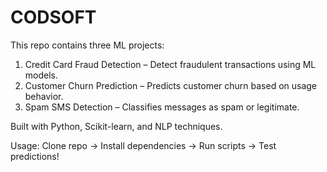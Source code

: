 # CODSOFT
This repo contains three ML projects:  
1.  Credit Card Fraud Detection – Detect fraudulent transactions using ML models.
2.  Customer Churn Prediction – Predicts customer churn based on usage behavior.
3.  Spam SMS Detection – Classifies messages as spam or legitimate.
   
 Built with Python, Scikit-learn, and NLP techniques.
 
 Usage: Clone repo → Install dependencies → Run scripts → Test predictions! 
